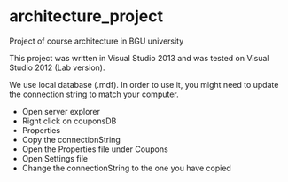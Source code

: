# architecture_project
Project of course architecture in BGU university

This project was written in Visual Studio 2013 and was tested on Visual Studio 2012 (Lab version).

We use local database (.mdf). In order to use it, you might need to update the connection string to match your computer.

- Open server explorer
- Right click on couponsDB
- Properties
- Copy the connectionString
- Open the Properties file under Coupons
- Open Settings file
- Change the connectionString to the one you have copied

